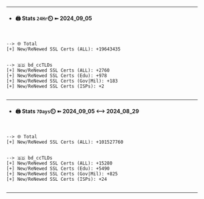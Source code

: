 

---
- #### 🖨️ **Stats** `24Hr`⏲️ ➼ 2024_09_05
```console


--> 🌐 Total
[+] New/ReNewed SSL Certs (ALL): +19643435


--> 🇧🇩 bd_ccTLDs
[+] New/ReNewed SSL Certs (ALL): +2760
[+] New/ReNewed SSL Certs (Edu): +978
[+] New/ReNewed SSL Certs (Gov|Mil): +183
[+] New/ReNewed SSL Certs (ISPs): +2


```

---
- #### 🖨️ **Stats** `7Days`⏲️ ➼ 2024_09_05 <--> 2024_08_29
```console


--> 🌐 Total
[+] New/ReNewed SSL Certs (ALL): +101527760


--> 🇧🇩 bd_ccTLDs
[+] New/ReNewed SSL Certs (ALL): +15280
[+] New/ReNewed SSL Certs (Edu): +5490
[+] New/ReNewed SSL Certs (Gov|Mil): +825
[+] New/ReNewed SSL Certs (ISPs): +24


```

---

